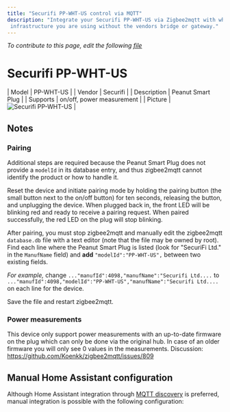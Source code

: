 ```yaml
---
title: "Securifi PP-WHT-US control via MQTT"
description: "Integrate your Securifi PP-WHT-US via Zigbee2mqtt with whatever smart home
 infrastructure you are using without the vendors bridge or gateway."
---
```


*To contribute to this page, edit the following
[file](https://github.com/Koenkk/zigbee2mqtt.io/blob/master/docs/devices/PP-WHT-US.md)*

# Securifi PP-WHT-US

| Model | PP-WHT-US  |
| Vendor  | Securifi  |
| Description | Peanut Smart Plug |
| Supports | on/off, power measurement |
| Picture | ![Securifi PP-WHT-US](./assets/devices/PP-WHT-US.jpg) |

## Notes


### Pairing
Additional steps are required because the Peanut Smart Plug does not provide a `modelId` in its database entry,
and thus zigbee2mqtt cannot identify the product or how to handle it.

Reset the device and initiate pairing mode by holding the pairing button
(the small button next to the on/off button) for ten seconds, releasing the button,
and unplugging the device.
When plugged back in, the front LED will be blinking red and ready to receive a pairing request.
When paired successfully, the red LED on the plug will stop blinking.

After pairing, you must stop zigbee2mqtt and manually edit the zigbee2mqtt `database.db` file with a
text editor (note that the file may be owned by root).
Find each line where the Peanut Smart Plug is listed (look for "SecuriFi Ltd." in the `ManufName` field)
and **add** `"modelId":"PP-WHT-US",` between two existing fields.

*For example,* change `..."manufId":4098,"manufName":"Securifi Ltd....`
to `..."manufId":4098,"modelId":"PP-WHT-US","manufName":"Securifi Ltd....`
on each line for the device.

Save the file and restart zigbee2mqtt.


### Power measurements
This device only support power measurements with an up-to-date firmware on the plug which can only be done
via the original hub. In case of an older firmware you will only see 0 values in the measurements.
Discussion: https://github.com/Koenkk/zigbee2mqtt/issues/809


## Manual Home Assistant configuration
Although Home Assistant integration through [MQTT discovery](../integration/home_assistant) is preferred,
manual integration is possible with the following configuration:
